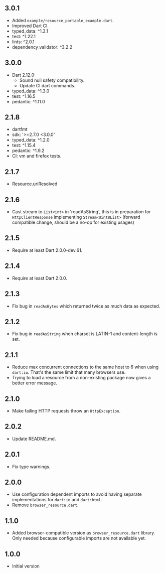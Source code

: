 ## 3.0.1

- Added `example/resource_portable_example.dart`.
- Improved Dart CI.
- typed_data: ^1.3.1
- test: ^1.22.1
- lints: ^2.0.1
- dependency_validator: ^3.2.2

## 3.0.0

- Dart 2.12.0:
  - Sound null safety compatibility.
  - Update CI dart commands.
- typed_data: ^1.3.0
- test: ^1.16.5
- pedantic: ^1.11.0

## 2.1.8
- dartfmt
- sdk: '>=2.7.0 <3.0.0'
- typed_data: ^1.2.0
- test: ^1.15.4
- pedantic: ^1.9.2
- CI: vm and firefox tests.

## 2.1.7
- Resource.uriResolved

## 2.1.6
- Cast stream to `List<int>` in 'readAsString', this is in preparation for
  `HttpClientResponse` implementing `Stream<Uint8List>` (forward compatible
  change, should be a no-op for existing usages)

## 2.1.5
- Require at least Dart 2.0.0-dev.61.

## 2.1.4
- Require at least Dart 2.0.0.

## 2.1.3
- Fix bug in `readAsBytes` which returned twice as much data as expected.

## 2.1.2
- Fix bug in `readAsString` when charset is LATIN-1 and content-length is set.

## 2.1.1
- Reduce max concurrent connections to the same host to 6 when using `dart:io`.
  That's the same limit that many browsers use.
- Trying to load a resource from a non-existing package now gives a better
  error message.

## 2.1.0
- Make failing HTTP requests throw an `HttpException`.

## 2.0.2
- Update README.md.

## 2.0.1
- Fix type warnings.

## 2.0.0
- Use configuration dependent imports to avoid having separate implementations
  for `dart:io` and `dart:html`.
- Remove `browser_resource.dart`.

## 1.1.0

- Added browser-compatible version as `browser_resource.dart` library.
  Only needed because configurable imports are not available yet.

## 1.0.0

- Initial version
